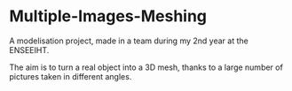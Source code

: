 # Multiple-Images-Meshing
A modelisation project, made in a team during my 2nd year at the ENSEEIHT.

The aim is to turn a real object into a 3D mesh, thanks to a large number of pictures taken in different angles.
